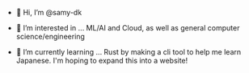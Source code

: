 - 👋 Hi, I’m @samy-dk
  
- 👀 I’m interested in ...
  ML/AI and Cloud, as well as general computer science/engineering
  
- 🌱 I’m currently learning ...
  Rust by making a cli tool to help me learn Japanese. I'm hoping to expand this into a website!
<!---
samy-dk/samy-dk is a ✨ special ✨ repository because its `README.md` (this file) appears on your GitHub profile.
You can click the Preview link to take a look at your changes.
--->
